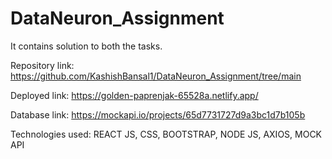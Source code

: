 # DataNeuron_Assignment

It contains solution to both the tasks.

Repository link: https://github.com/KashishBansal1/DataNeuron_Assignment/tree/main

Deployed link: https://golden-paprenjak-65528a.netlify.app/

Database link: https://mockapi.io/projects/65d7731727d9a3bc1d7b105b

Technologies used: REACT JS, CSS, BOOTSTRAP, NODE JS, AXIOS, MOCK API
